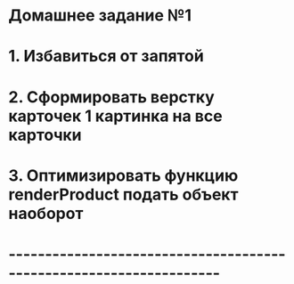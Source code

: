 # Домашнее задание №1
#    1. Избавиться от запятой
#    2. Сформировать верстку карточек 1 картинка на все карточки
#    3. Оптимизировать функцию renderProduct подать объект наоборот
# -------------------------------------------------------------------